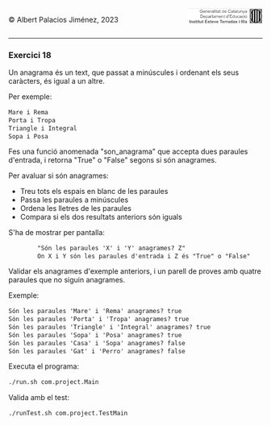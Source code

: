 <div style="display: flex; width: 100%;">
    <div style="flex: 1; padding: 0px;">
        <p>© Albert Palacios Jiménez, 2023</p>
    </div>
    <div style="flex: 1; padding: 0px; text-align: right;">
        <img src="../../assets/ieti.png" height="32" alt="Logo de IETI" style="max-height: 32px;">
    </div>
</div>
<hr/>

### Exercici 18

Un anagrama és un text, que passat a minúscules i ordenant els seus caràcters, és igual a un altre.

Per exemple:
```text
Mare i Rema
Porta i Tropa
Triangle i Integral
Sopa i Posa
```
Fes una funció anomenada "son_anagrama" que accepta dues paraules d'entrada, i retorna "True" o "False" segons si són anagrames.

Per avaluar si són anagrames:
* Treu tots els espais en blanc de les paraules
* Passa les paraules a minúscules
* Ordena les lletres de les paraules
* Compara si els dos resultats anteriors són iguals

S'ha de mostrar per pantalla: 
```text
        "Són les paraules 'X' i 'Y' anagrames? Z"
        On X i Y són les paraules d'entrada i Z és "True" o "False"
```
Validar els anagrames d'exemple anteriors, i un parell de proves amb quatre paraules que no siguin anagrames.

Exemple:
```text
Són les paraules 'Mare' i 'Rema' anagrames? true
Són les paraules 'Porta' i 'Tropa' anagrames? true
Són les paraules 'Triangle' i 'Integral' anagrames? true
Són les paraules 'Sopa' i 'Posa' anagrames? true
Són les paraules 'Casa' i 'Sopa' anagrames? false
Són les paraules 'Gat' i 'Perro' anagrames? false
```

Executa el programa:
```bash
./run.sh com.project.Main
```

Valida amb el test:
```bash
./runTest.sh com.project.TestMain
```
